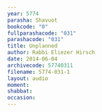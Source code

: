 ```yaml
---
year: 5774
parasha: Shavuot
bookcode: "0"
fullparashacode: "031"
parashacode: "031"
title: Unplanned 
author: Rabbi Eliezer Hirsch
date: 2014-06-04
archivecode: 57740311
filename: 5774-031-1
layout: audio
moment: 
shabbat: 
occasion: 
---
```

